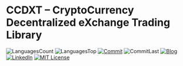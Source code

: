 # CCDXT – CryptoCurrency Decentralized eXchange Trading Library

<!-- PROJECT SHIELDS -->
![LanguagesCount][languagesCount-shield]
![LanguagesTop][languagesTop-shield]
[![Commit][commit-shield]][commit-url]
![CommitLast][commitLast-shield]
[![Blog][blog-shield]][blog-url]
[![LinkedIn][linkedin-shield]][linkedin-url]
[![MIT License][license-shield]][license-url]


<!-- MARKDOWN LINKS & IMAGES -->
[languagesCount-shield]: https://img.shields.io/github/languages/count/MunSunouk/ccbxt?style=for-the-badge
[languagesTop-shield]: https://img.shields.io/github/languages/top/MunSunouk/ccbxt?style=for-the-badge


[commit-shield]: https://img.shields.io/github/commit-activity/w/MunSunouk/ccbxt?style=for-the-badge
[commit-url]: https://github.com/MunSunouk/ccbxt/graphs/commit-activity

[commitLast-shield]: https://img.shields.io/github/last-commit/MunSunouk/ccbxt?style=for-the-badge

[blog-shield]: https://img.shields.io/badge/-Blog-000000?style=for-the-badge&logo=Tistory&&logoColor=white
[blog-url]: https://baobao.tistory.com/

[linkedin-shield]: https://img.shields.io/badge/-LinkedIn-0A66C2?style=for-the-badge&logo=linkedin&logoColor=white
[linkedin-url]: https://www.linkedin.com/in/%EC%84%A0%EC%9A%B1-%EB%AC%B8-854b5219a/

[license-shield]: https://img.shields.io/github/license/MunSunouk/ccbxt?style=for-the-badge
[license-url]: https://github.com/MunSunouk/ccbxt/master/LICENSE.txt